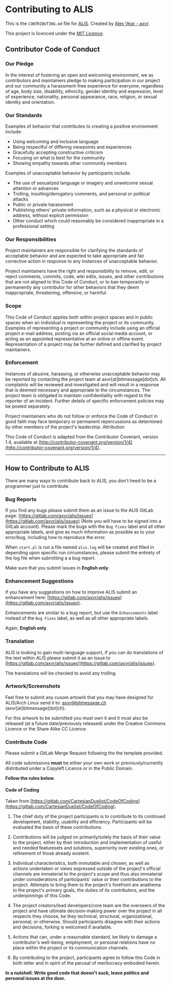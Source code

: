 # Contributing to ALIS

This is the ``CONTRIBUTING.md`` file for [ALIS](https://gitlab.com/axvr/alis). Created by [Alex Vear - axvr](https://gitlab.com/axvr).

This project is licenced under the [MIT Licence](https://gitlab.com/axvr/alis/blob/master/LICENSE).

## Contributor Code of Conduct

### Our Pledge

In the interest of fostering an open and welcoming environment, we as contributors and maintainers pledge to making participation in our project and our community a harassment-free experience for everyone, regardless of age, body size, disability, ethnicity, gender identity and expression, level of experience, nationality, personal appearance, race, religion, or sexual identity and orientation.

### Our Standards

Examples of behavior that contributes to creating a positive environment include:

* Using welcoming and inclusive language
* Being respectful of differing viewpoints and experiences
* Gracefully accepting constructive criticism
* Focusing on what is best for the community
* Showing empathy towards other community members

Examples of unacceptable behavior by participants include:

* The use of sexualized language or imagery and unwelcome sexual attention or advances
* Trolling, insulting/derogatory comments, and personal or political attacks
 * Public or private harassment
 * Publishing others' private information, such as a physical or electronic address, without explicit permission
*  Other conduct which could reasonably be considered inappropriate in a professional setting

### Our Responsibilities

Project maintainers are responsible for clarifying the standards of acceptable behavior and are expected to take appropriate and fair corrective action in response to any instances of unacceptable behavior.

Project maintainers have the right and responsibility to remove, edit, or reject comments, commits, code, wiki edits, issues, and other contributions that are not aligned to this Code of Conduct, or to ban temporarily or permanently any contributor for other behaviors that they deem inappropriate, threatening, offensive, or harmful.

### Scope

This Code of Conduct applies both within project spaces and in public spaces when an individual is representing the project or its community. Examples of representing a project or community include using an official project e-mail address, posting via an official social media account, or acting as an appointed representative at an online or offline event. Representation of a project may be further defined and clarified by project maintainers.

### Enforcement

Instances of abusive, harassing, or otherwise unacceptable behavior may be reported by contacting the project team at axvr[at]bitmessage[dot]ch. All complaints will be reviewed and investigated and will result in a response that is deemed necessary and appropriate to the circumstances. The project team is obligated to maintain confidentiality with regard to the reporter of an incident. Further details of specific enforcement policies may be posted separately.

Project maintainers who do not follow or enforce the Code of Conduct in good faith may face temporary or permanent repercussions as determined by other members of the project's leadership.
Attribution

This Code of Conduct is adapted from the Contributor Covenant, version 1.4, available at [http://contributor-covenant.org/version/1/4](http://contributor-covenant.org/version/1/4).

---

## How to Contribute to ALIS

There are many ways to contribute back to ALIS, you don't heed to be a programmer just to contribute.

### Bug Reports

If you find any bugs please submit them as an issue to the ALIS GitLab page: [https://gitlab.com/axvr/alis/issues](https://gitlab.com/axvr/alis/issues) (Note you will have to be signed into a GitLab account). Please mark the bugs with the ``Bug Fixes`` label and all other appropriate labels, and give as much information as possible as to your error/bug, including how to reproduce the error.

When ``start.pl`` is run a file named ``alis.log`` will be created and filled in depending upon specific run circumstances, please submit the entirety of the log file when submitting a a bug report.

Make sure that you submit issues in **English only**.

### Enhancement Suggestions

If you have any suggestions on how to improve ALIS submit an enhancement here: [https://gitlab.com/axvr/alis/issues](https://gitlab.com/axvr/alis/issues).

Enhancements are similar to a bug report, but use the ``Enhancements`` label instead of the ``Bug Fixes`` label, as well as all other appropriate labels.

Again, **English only**.

### Translation

ALIS is looking to gain multi-language support, if you can do translations of the text within ALIS please submit it as an issue to [https://gitlab.com/axvr/alis/issues](https://gitlab.com/axvr/alis/issues).

The translations will be checked to avoid any trolling.

### Artwork/Screenshots

Feel free to submit any cusom artowrk that you may have designed for ALIS/Arch Linux send it to: axvr@bitmessage.ch (axvr[at]bitmessage[dot]ch).

For this artwork to be submitted you must own it and it must also be released (at a future date/previously released) under the Creative Commons Licence or the Share Alike CC Licence.

### Contribute Code

Please submit a GitLab Merge Request following the the template provided.

All code submissions **must** be either your own work or previously/currently distributed under a Copyleft Licence or in the Public Domain.

**Follow the rules below**.

#### Code of Coding

Taken from [https://gitlab.com/CartesianDuelist/CodeOfCoding](https://gitlab.com/CartesianDuelist/CodeOfCoding).

1. The chief duty of the project participants is to contribute to its continued development,
stability, usability and efficiency. Participants will be evaluated the basis of these contributions. 

2. Contributions will be judged on primarily/solely the basis of their value to the project,
either by their introduction and implementation of useful and needed featuresets and solutions, 
superiority over existing ones, or refinement of those already existent. 

3. Individual characteristics, both immutable and chosen, as well as actions undertaken or views 
expressed outside of the project's official channels are immaterial to the project's scope 
and thus also immaterial under considerations of participants' value or their contributions to the project. 
Attempts to bring them to the project's forefront are anathema to the project's primary goals, 
the duties of its contributors, and the underpinnings of this Code.

4. The project creators/lead developers/core team are the overseers of the 
project and have ultimate decision-making power over the project in all respects they choose, 
be they technical, structural, organizational, personal, or otherwise. Should participants disagree 
with their actions and decisions, forking is welcomed if available. 

5. Actions that can, under a reasonable standard, be likely to damage a contributor's well-being, 
employment, or personal relations have no place within the project or its communication channels. 

6. By contributing to the project, participants agree to follow this Code in both letter
and in spirit of the perusal of meritocracy embodied herein. 

**In a nutshell: Write good code that doesn't suck, leave politics and personal issues at the door.**


